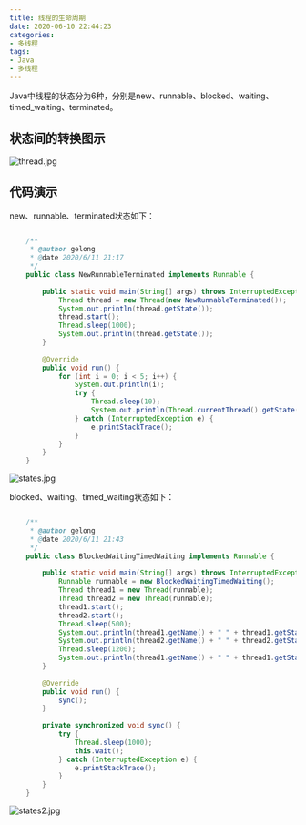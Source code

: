 ```yaml
---
title: 线程的生命周期
date: 2020-06-10 22:44:23
categories:
- 多线程
tags:
- Java
- 多线程
---
```

Java中线程的状态分为6种，分别是new、runnable、blocked、waiting、timed_waiting、terminated。

<!-- more -->

## 状态间的转换图示

![thread.jpg](http://ww1.sinaimg.cn/large/b1bbb565gy1gfnl432p35j20vz0ptn0r.jpg)

## 代码演示

new、runnable、terminated状态如下：

```java

	/**
	 * @author gelong
	 * @date 2020/6/11 21:17
	 */
	public class NewRunnableTerminated implements Runnable {
	
	    public static void main(String[] args) throws InterruptedException {
	        Thread thread = new Thread(new NewRunnableTerminated());
	        System.out.println(thread.getState());
	        thread.start();
	        Thread.sleep(1000);
	        System.out.println(thread.getState());
	    }
	
	    @Override
	    public void run() {
	        for (int i = 0; i < 5; i++) {
	            System.out.println(i);
	            try {
	                Thread.sleep(10);
	                System.out.println(Thread.currentThread().getState());
	            } catch (InterruptedException e) {
	                e.printStackTrace();
	            }
	        }
	    }
	}
```

![states.jpg](http://ww1.sinaimg.cn/large/b1bbb565gy1gfooj4kb3hj20ms0c6q31.jpg)

blocked、waiting、timed_waiting状态如下：

```java

	/**
	 * @author gelong
	 * @date 2020/6/11 21:43
	 */
	public class BlockedWaitingTimedWaiting implements Runnable {
	
	    public static void main(String[] args) throws InterruptedException {
	        Runnable runnable = new BlockedWaitingTimedWaiting();
	        Thread thread1 = new Thread(runnable);
	        Thread thread2 = new Thread(runnable);
	        thread1.start();
	        thread2.start();
	        Thread.sleep(500);
	        System.out.println(thread1.getName() + " " + thread1.getState());
	        System.out.println(thread2.getName() + " " + thread2.getState());
	        Thread.sleep(1200);
	        System.out.println(thread1.getName() + " " + thread1.getState());
	    }
	
	    @Override
	    public void run() {
	        sync();
	    }
	
	    private synchronized void sync() {
	        try {
	            Thread.sleep(1000);
	            this.wait();
	        } catch (InterruptedException e) {
	            e.printStackTrace();
	        }
	    }
	}
```

![states2.jpg](http://ww1.sinaimg.cn/large/b1bbb565gy1gfop00l4szj20gt066weh.jpg)